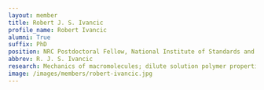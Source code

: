 ```yaml
---
layout: member
title: Robert J. S. Ivancic
profile_name: Robert Ivancic
alumni: True
suffix: PhD
position: NRC Postdoctoral Fellow, National Institute of Standards and Technology (NIST)
abbrev: R. J. S. Ivancic
research: Mechanics of macromolecules; dilute solution polymer properties 
image: /images/members/robert-ivancic.jpg
---
```

